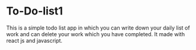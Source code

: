 # To-Do-list1
This is a simple todo list app in which you can write down your daily list of work and can delete your work which you have completed. It  made with react js and javascript.
